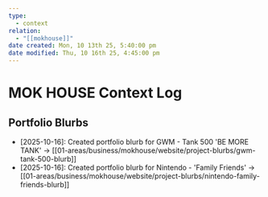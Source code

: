 ```yaml
---
type:
  - context
relation:
  - "[[mokhouse]]"
date created: Mon, 10 13th 25, 5:40:00 pm
date modified: Thu, 10 16th 25, 4:45:00 pm
---
```


# MOK HOUSE Context Log

## Portfolio Blurbs

- [2025-10-16]: Created portfolio blurb for GWM - Tank 500 'BE MORE TANK' → [[01-areas/business/mokhouse/website/project-blurbs/gwm-tank-500-blurb]]
- [2025-10-16]: Created portfolio blurb for Nintendo - 'Family Friends' → [[01-areas/business/mokhouse/website/project-blurbs/nintendo-family-friends-blurb]]
